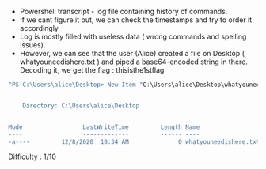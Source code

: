 * Powershell transcript - log file containing history of commands.
* If we cant figure it out, we can check the timestamps and try to order it accordingly.
* Log is mostly filled with useless data ( wrong commands and spelling issues).
* However, we can see that the user (Alice) created a file on Desktop ( whatyouneedishere.txt ) and piped a base64-encoded string in there. Decoding it, we get the flag :
thisisthe1stflag

~~~powershell
"PS C:\Users\alice\Desktop> New-Item "C:\Users\alice\Desktop\whatyouneedishere.txt"


    Directory: C:\Users\alice\Desktop


Mode                 LastWriteTime         Length Name
----                 -------------         ------ ----
-a----         12/8/2020  10:34 AM              0 whatyouneedishere.txt"
~~~

Difficulty : 1/10

